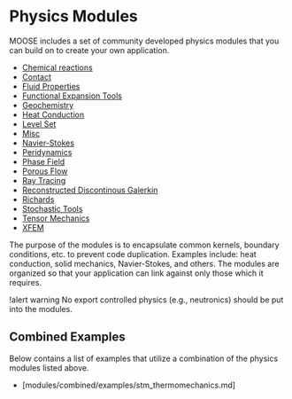 # Physics Modules

MOOSE includes a set of community developed physics modules that you can build on to create your own
application.

- [Chemical reactions](modules/chemical_reactions/index.md)
- [Contact](modules/contact/index.md)
- [Fluid Properties](modules/fluid_properties/index.md)
- [Functional Expansion Tools](modules/functional_expansion_tools/index.md)
- [Geochemistry](modules/geochemistry/index.md)
- [Heat Conduction](modules/heat_conduction/index.md)
- [Level Set](modules/level_set/index.md)
- [Misc](modules/misc/index.md)
- [Navier-Stokes](modules/navier_stokes/index.md)
- [Peridynamics](modules/peridynamics/index.md)
- [Phase Field](modules/phase_field/index.md)
- [Porous Flow](modules/porous_flow/index.md)
- [Ray Tracing](modules/ray_tracing/index.md)
- [Reconstructed Discontinous Galerkin](modules/rdg/index.md)
- [Richards](modules/richards/index.md)
- [Stochastic Tools](modules/stochastic_tools/index.md)
- [Tensor Mechanics](modules/tensor_mechanics/index.md)
- [XFEM](modules/xfem/index.md)

The purpose of the modules is to encapsulate common kernels, boundary conditions, etc. to prevent
code duplication.  Examples include: heat conduction, solid mechanics, Navier-Stokes, and others. The
modules are organized so that your application can link against only those which it requires.

!alert warning
No export controlled physics (e.g., neutronics) should be put into the modules.

## Combined Examples

Below contains a list of examples that utilize a combination of the physics modules listed above.

- [modules/combined/examples/stm_thermomechanics.md]
